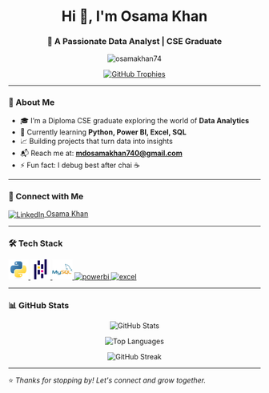 <h1 align="center">Hi 👋, I'm Osama Khan</h1>
<h3 align="center">🎯 A Passionate Data Analyst | CSE Graduate</h3>

<p align="center">
  <img src="https://komarev.com/ghpvc/?username=osamakhan74&label=Profile%20views&color=0e75b6&style=flat" alt="osamakhan74" />
</p>

<p align="center">
  <a href="https://github.com/ryo-ma/github-profile-trophy">
    <img src="https://github-profile-trophy.vercel.app/?username=osamakhan74&theme=algolia&margin-w=15&margin-h=15&column=7" alt="GitHub Trophies"/>
  </a>
</p>

---

### 🌱 About Me

- 🎓 I’m a Diploma CSE graduate exploring the world of **Data Analytics**  
- 🧠 Currently learning **Python, Power BI, Excel, SQL**  
- 📈 Building projects that turn data into insights  
- 📬 Reach me at: **mdosamakhan740@gmail.com**  
- ⚡ Fun fact: I debug best after chai ☕

---

### 🔗 Connect with Me
<p align="left">
  <a href="https://www.linkedin.com/in/osama-khan-698186370" target="_blank">
    <img align="center" src="https://cdn.jsdelivr.net/npm/simple-icons@v5/icons/linkedin.svg" alt="LinkedIn" height="30" width="30" /> Osama Khan
  </a>
</p>

---

### 🛠️ Tech Stack
<p align="left">
  <a href="https://www.python.org" target="_blank" rel="noreferrer">
    <img src="https://raw.githubusercontent.com/devicons/devicon/master/icons/python/python-original.svg" alt="python" width="40" height="40"/>
  </a>
  <a href="https://pandas.pydata.org/" target="_blank" rel="noreferrer">
    <img src="https://raw.githubusercontent.com/devicons/devicon/2ae2a900d2f041da66e950e4d48052658d850630/icons/pandas/pandas-original.svg" alt="pandas" width="40" height="40"/>
  </a>
  <a href="https://www.mysql.com/" target="_blank" rel="noreferrer">
    <img src="https://raw.githubusercontent.com/devicons/devicon/master/icons/mysql/mysql-original-wordmark.svg" alt="mysql" width="40" height="40"/>
  </a>
  <a href="https://powerbi.microsoft.com/" target="_blank" rel="noreferrer">
    <img src="https://img.icons8.com/color/48/000000/power-bi.png" alt="powerbi" width="40" height="40"/>
  </a>
  <a href="https://www.microsoft.com/en-us/microsoft-365/excel" target="_blank" rel="noreferrer">
    <img src="https://img.icons8.com/color/48/000000/microsoft-excel-2019--v1.png" alt="excel" width="40" height="40"/>
  </a>
</p>

---

### 📊 GitHub Stats

<p align="center">
  <img src="https://github-readme-stats.vercel.app/api?username=osamakhan74&show_icons=true&theme=radical" alt="GitHub Stats" />
</p>

<p align="center">
  <img src="https://github-readme-stats.vercel.app/api/top-langs/?username=osamakhan74&layout=compact&theme=radical" alt="Top Languages" />
</p>

<p align="center">
  <img src="https://streak-stats.demolab.com/?user=osamakhan74&theme=radical" alt="GitHub Streak" />
</p>

---

⭐ *Thanks for stopping by! Let's connect and grow together.*
